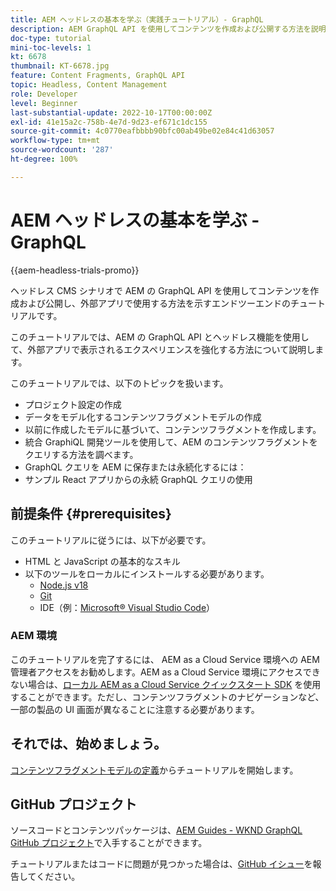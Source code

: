 ```yaml
---
title: AEM ヘッドレスの基本を学ぶ（実践チュートリアル）- GraphQL
description: AEM GraphQL API を使用してコンテンツを作成および公開する方法を説明するエンドツーエンドのチュートリアルです。
doc-type: tutorial
mini-toc-levels: 1
kt: 6678
thumbnail: KT-6678.jpg
feature: Content Fragments, GraphQL API
topic: Headless, Content Management
role: Developer
level: Beginner
last-substantial-update: 2022-10-17T00:00:00Z
exl-id: 41e15a2c-758b-4e7d-9d23-ef671c1dc155
source-git-commit: 4c0770eafbbbb90bfc00ab49be02e84c41d63057
workflow-type: tm+mt
source-wordcount: '287'
ht-degree: 100%

---
```


# AEM ヘッドレスの基本を学ぶ - GraphQL

{{aem-headless-trials-promo}}

ヘッドレス CMS シナリオで AEM の GraphQL API を使用してコンテンツを作成および公開し、外部アプリで使用する方法を示すエンドツーエンドのチュートリアルです。

このチュートリアルでは、AEM の GraphQL API とヘッドレス機能を使用して、外部アプリで表示されるエクスペリエンスを強化する方法について説明します。

このチュートリアルでは、以下のトピックを扱います。

* プロジェクト設定の作成
* データをモデル化するコンテンツフラグメントモデルの作成
* 以前に作成したモデルに基づいて、コンテンツフラグメントを作成します。
* 統合 GraphiQL 開発ツールを使用して、AEM のコンテンツフラグメントをクエリする方法を調べます。
* GraphQL クエリを AEM に保存または永続化するには：
* サンプル React アプリからの永続 GraphQL クエリの使用

## 前提条件 {#prerequisites}

このチュートリアルに従うには、以下が必要です。

* HTML と JavaScript の基本的なスキル
* 以下のツールをローカルにインストールする必要があります。
   * [Node.js v18](https://nodejs.org/ja/)
   * [Git](https://git-scm.com/)
   * IDE（例：[Microsoft® Visual Studio Code](https://code.visualstudio.com/)）

### AEM 環境

このチュートリアルを完了するには、 AEM as a Cloud Service 環境への AEM 管理者アクセスをお勧めします。AEM as a Cloud Service 環境にアクセスできない場合は、[ローカル AEM as a Cloud Service クイックスタート SDK](/help/cloud-service/local-development-environment/aem-runtime.md) を使用することができます。ただし、コンテンツフラグメントのナビゲーションなど、一部の製品の UI 画面が異なることに注意する必要があります。

## それでは、始めましょう。

[コンテンツフラグメントモデルの定義](content-fragment-models.md)からチュートリアルを開始します。

## GitHub プロジェクト

ソースコードとコンテンツパッケージは、[AEM Guides - WKND GraphQL GitHub プロジェクト](https://github.com/adobe/aem-guides-wknd-graphql)で入手することができます。

チュートリアルまたはコードに問題が見つかった場合は、[GitHub イシュー](https://github.com/adobe/aem-guides-wknd-graphql/issues)を報告してください。

